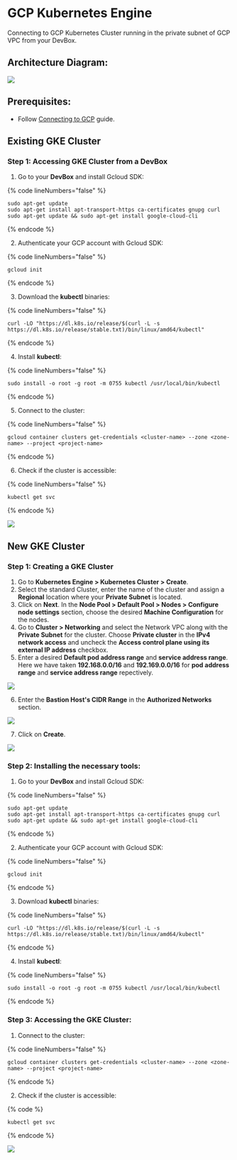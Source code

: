 # GCP Kubernetes Engine

Connecting to GCP Kubernetes Cluster running in the private subnet of GCP VPC from your DevBox.

## Architecture Diagram:

![](../../../.gitbook/assets/gcp-gke-architecture.png)

## Prerequisites:

- Follow [Connecting to GCP](../../existing-network/connecting-to-gcp.md) guide.

## Existing GKE Cluster

### Step 1: Accessing GKE Cluster from a DevBox

1. Go to your **DevBox** and install Gcloud SDK:

{% code lineNumbers="false" %}
```
sudo apt-get update
sudo apt-get install apt-transport-https ca-certificates gnupg curl
sudo apt-get update && sudo apt-get install google-cloud-cli
```
{% endcode %}

2. Authenticate your GCP account with Gcloud SDK:

{% code lineNumbers="false" %}
```
gcloud init
```
{% endcode %}

3. Download the **kubectl** binaries:

{% code lineNumbers="false" %}
```
curl -LO "https://dl.k8s.io/release/$(curl -L -s https://dl.k8s.io/release/stable.txt)/bin/linux/amd64/kubectl"
```
{% endcode %}

4. Install **kubectl**:

{% code lineNumbers="false" %}
```
sudo install -o root -g root -m 0755 kubectl /usr/local/bin/kubectl
```
{% endcode %}

5. Connect to the cluster:

{% code lineNumbers="false" %}
```
gcloud container clusters get-credentials <cluster-name> --zone <zone-name> --project <project-name>
```
{% endcode %}

6. Check if the cluster is accessible:

{% code lineNumbers="false" %}
```
kubectl get svc
```
{% endcode %}

![](../../../.gitbook/assets/gcp-gke-devbox-access.png)


## New GKE Cluster

### Step 1: Creating a GKE Cluster

1. Go to **Kubernetes Engine > Kubernetes Cluster > Create**.
2. Select the standard Cluster, enter the name of the cluster and assign a **Regional** location where your **Private Subnet** is located.
3. Click on **Next**. In the **Node Pool > Default Pool > Nodes > Configure node settings** section, choose the desired **Machine Configuration** for the nodes.
4. Go to **Cluster > Networking** and select the Network VPC along with the **Private Subnet** for the cluster. Choose **Private cluster** in the **IPv4 network access** and uncheck the **Access control plane using its external IP address** checkbox.
5. Enter a desired **Default pod address range** and **service address range**. Here we have taken **192.168.0.0/16** and **192.169.0.0/16** for **pod address range** and **service address range** repectively.

![](../../../.gitbook/assets/gcp-gke-setup-1.png)

6. Enter the **Bastion Host's CIDR Range** in the **Authorized Networks** section.

![](../../../.gitbook/assets/gcp-gke-setup-2.png)

7. Click on **Create**.

![](../../../.gitbook/assets/gcp-gke-setup-3.png)

### Step 2: Installing the necessary tools:

1. Go to your **DevBox** and install Gcloud SDK:

{% code lineNumbers="false" %}
```
sudo apt-get update
sudo apt-get install apt-transport-https ca-certificates gnupg curl
sudo apt-get update && sudo apt-get install google-cloud-cli
```
{% endcode %}

2. Authenticate your GCP account with Gcloud SDK:

{% code lineNumbers="false" %}
```
gcloud init
```
{% endcode %}

3. Download **kubectl** binaries:

{% code lineNumbers="false" %}
```
curl -LO "https://dl.k8s.io/release/$(curl -L -s https://dl.k8s.io/release/stable.txt)/bin/linux/amd64/kubectl"
```
{% endcode %}

4. Install **kubectl**:

{% code lineNumbers="false" %}
```
sudo install -o root -g root -m 0755 kubectl /usr/local/bin/kubectl
```
{% endcode %}

### Step 3: Accessing the GKE Cluster:

1. Connect to the cluster:

{% code lineNumbers="false" %}
```
gcloud container clusters get-credentials <cluster-name> --zone <zone-name> --project <project-name>
```
{% endcode %}

2. Check if the cluster is accessible:

{% code %}
```
kubectl get svc
```
{% endcode %}

![](../../../.gitbook/assets/gcp-gke-devbox-access.png)
